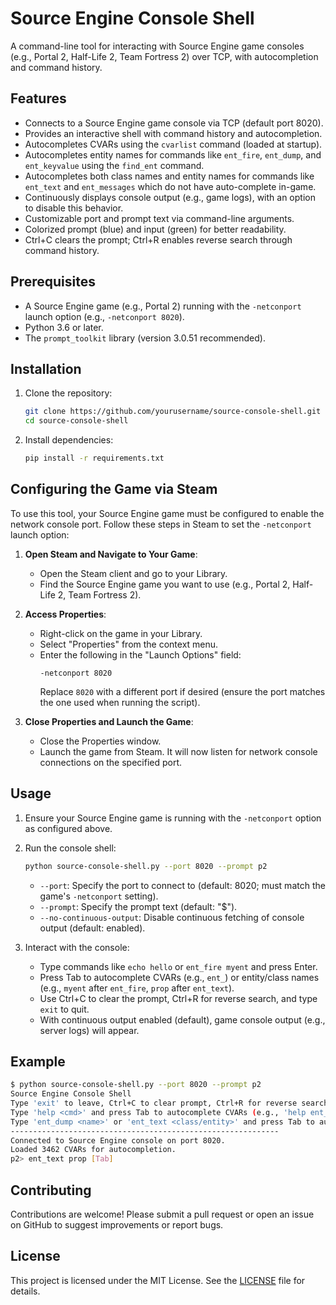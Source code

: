 # Source Engine Console Shell

A command-line tool for interacting with Source Engine game consoles (e.g., Portal 2, Half-Life 2, Team Fortress 2) over TCP, with autocompletion and command history.

## Features
- Connects to a Source Engine game console via TCP (default port 8020).
- Provides an interactive shell with command history and autocompletion.
- Autocompletes CVARs using the `cvarlist` command (loaded at startup).
- Autocompletes entity names for commands like `ent_fire`, `ent_dump`, and `ent_keyvalue` using the `find_ent` command.
- Autocompletes both class names and entity names for commands like `ent_text` and `ent_messages` which do not have auto-complete in-game.
- Continuously displays console output (e.g., game logs), with an option to disable this behavior.
- Customizable port and prompt text via command-line arguments.
- Colorized prompt (blue) and input (green) for better readability.
- Ctrl+C clears the prompt; Ctrl+R enables reverse search through command history.

## Prerequisites
- A Source Engine game (e.g., Portal 2) running with the `-netconport` launch option (e.g., `-netconport 8020`).
- Python 3.6 or later.
- The `prompt_toolkit` library (version 3.0.51 recommended).

## Installation
1. Clone the repository:
   ```bash
   git clone https://github.com/yourusername/source-console-shell.git
   cd source-console-shell
   ```

2. Install dependencies:
   ```bash
   pip install -r requirements.txt
   ```

## Configuring the Game via Steam
To use this tool, your Source Engine game must be configured to enable the network console port. Follow these steps in Steam to set the `-netconport` launch option:

1. **Open Steam and Navigate to Your Game**:
   - Open the Steam client and go to your Library.
   - Find the Source Engine game you want to use (e.g., Portal 2, Half-Life 2, Team Fortress 2).

2. **Access Properties**:
   - Right-click on the game in your Library.
   - Select "Properties" from the context menu.
   - Enter the following in the "Launch Options" field:
     ```
     -netconport 8020
     ```
     Replace `8020` with a different port if desired (ensure the port matches the one used when running the script).

3. **Close Properties and Launch the Game**:
   - Close the Properties window.
   - Launch the game from Steam. It will now listen for network console connections on the specified port.

## Usage
1. Ensure your Source Engine game is running with the `-netconport` option as configured above.

2. Run the console shell:
   ```bash
   python source-console-shell.py --port 8020 --prompt p2
   ```

   - `--port`: Specify the port to connect to (default: 8020; must match the game's `-netconport` setting).
   - `--prompt`: Specify the prompt text (default: "$").
   - `--no-continuous-output`: Disable continuous fetching of console output (default: enabled).

3. Interact with the console:
   - Type commands like `echo hello` or `ent_fire myent` and press Enter.
   - Press Tab to autocomplete CVARs (e.g., `ent_`) or entity/class names (e.g., `myent` after `ent_fire`, `prop` after `ent_text`).
   - Use Ctrl+C to clear the prompt, Ctrl+R for reverse search, and type `exit` to quit.
   - With continuous output enabled (default), game console output (e.g., server logs) will appear.

## Example
```bash
$ python source-console-shell.py --port 8020 --prompt p2
Source Engine Console Shell
Type 'exit' to leave, Ctrl+C to clear prompt, Ctrl+R for reverse search
Type 'help <cmd>' and press Tab to autocomplete CVARs (e.g., 'help ent_')
Type 'ent_dump <name>' or 'ent_text <class/entity>' and press Tab to autocomplete names (e.g., 'ent_text prop')
------------------------------------------------------------
Connected to Source Engine console on port 8020.
Loaded 3462 CVARs for autocompletion.
p2> ent_text prop [Tab]
```

## Contributing
Contributions are welcome! Please submit a pull request or open an issue on GitHub to suggest improvements or report bugs.

## License
This project is licensed under the MIT License. See the [LICENSE](LICENSE) file for details.

